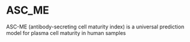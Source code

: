 # ASC_ME
ASC-ME (antibody-secreting cell maturity index) is a universal prediction model for plasma cell maturity in human samples
